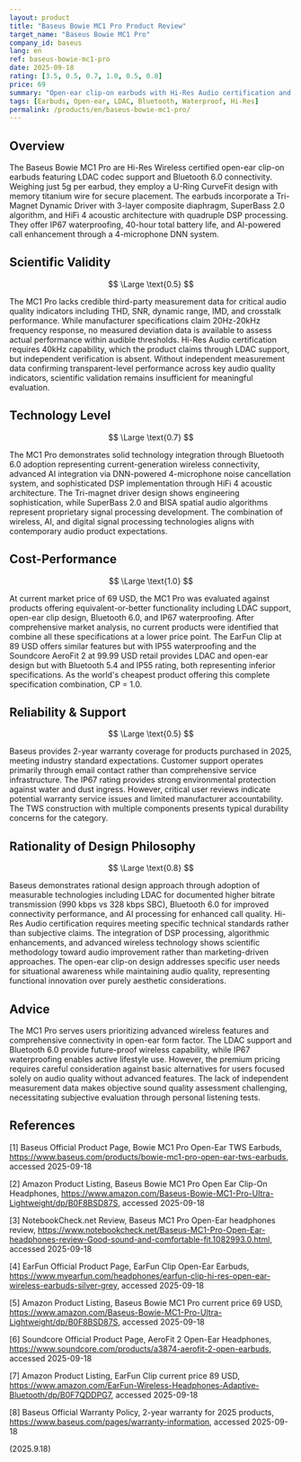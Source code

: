 ```yaml
---
layout: product
title: "Baseus Bowie MC1 Pro Product Review"
target_name: "Baseus Bowie MC1 Pro"
company_id: baseus
lang: en
ref: baseus-bowie-mc1-pro
date: 2025-09-18
rating: [3.5, 0.5, 0.7, 1.0, 0.5, 0.8]
price: 69
summary: "Open-ear clip-on earbuds with Hi-Res Audio certification and LDAC support, featuring Bluetooth 6.0 and IP67 waterproofing, but lacking independent measurement data for scientific validation"
tags: [Earbuds, Open-ear, LDAC, Bluetooth, Waterproof, Hi-Res]
permalink: /products/en/baseus-bowie-mc1-pro/
---
```


## Overview

The Baseus Bowie MC1 Pro are Hi-Res Wireless certified open-ear clip-on earbuds featuring LDAC codec support and Bluetooth 6.0 connectivity. Weighing just 5g per earbud, they employ a U-Ring CurveFit design with memory titanium wire for secure placement. The earbuds incorporate a Tri-Magnet Dynamic Driver with 3-layer composite diaphragm, SuperBass 2.0 algorithm, and HiFi 4 acoustic architecture with quadruple DSP processing. They offer IP67 waterproofing, 40-hour total battery life, and AI-powered call enhancement through a 4-microphone DNN system.

## Scientific Validity

$$ \Large \text{0.5} $$

The MC1 Pro lacks credible third-party measurement data for critical audio quality indicators including THD, SNR, dynamic range, IMD, and crosstalk performance. While manufacturer specifications claim 20Hz-20kHz frequency response, no measured deviation data is available to assess actual performance within audible thresholds. Hi-Res Audio certification requires 40kHz capability, which the product claims through LDAC support, but independent verification is absent. Without independent measurement data confirming transparent-level performance across key audio quality indicators, scientific validation remains insufficient for meaningful evaluation.

## Technology Level

$$ \Large \text{0.7} $$

The MC1 Pro demonstrates solid technology integration through Bluetooth 6.0 adoption representing current-generation wireless connectivity, advanced AI integration via DNN-powered 4-microphone noise cancellation system, and sophisticated DSP implementation through HiFi 4 acoustic architecture. The Tri-magnet driver design shows engineering sophistication, while SuperBass 2.0 and BISA spatial audio algorithms represent proprietary signal processing development. The combination of wireless, AI, and digital signal processing technologies aligns with contemporary audio product expectations.

## Cost-Performance

$$ \Large \text{1.0} $$

At current market price of 69 USD, the MC1 Pro was evaluated against products offering equivalent-or-better functionality including LDAC support, open-ear clip design, Bluetooth 6.0, and IP67 waterproofing. After comprehensive market analysis, no current products were identified that combine all these specifications at a lower price point. The EarFun Clip at 89 USD offers similar features but with IP55 waterproofing and the Soundcore AeroFit 2 at 99.99 USD retail provides LDAC and open-ear design but with Bluetooth 5.4 and IP55 rating, both representing inferior specifications. As the world's cheapest product offering this complete specification combination, CP = 1.0.

## Reliability & Support

$$ \Large \text{0.5} $$

Baseus provides 2-year warranty coverage for products purchased in 2025, meeting industry standard expectations. Customer support operates primarily through email contact rather than comprehensive service infrastructure. The IP67 rating provides strong environmental protection against water and dust ingress. However, critical user reviews indicate potential warranty service issues and limited manufacturer accountability. The TWS construction with multiple components presents typical durability concerns for the category.

## Rationality of Design Philosophy

$$ \Large \text{0.8} $$

Baseus demonstrates rational design approach through adoption of measurable technologies including LDAC for documented higher bitrate transmission (990 kbps vs 328 kbps SBC), Bluetooth 6.0 for improved connectivity performance, and AI processing for enhanced call quality. Hi-Res Audio certification requires meeting specific technical standards rather than subjective claims. The integration of DSP processing, algorithmic enhancements, and advanced wireless technology shows scientific methodology toward audio improvement rather than marketing-driven approaches. The open-ear clip-on design addresses specific user needs for situational awareness while maintaining audio quality, representing functional innovation over purely aesthetic considerations.

## Advice

The MC1 Pro serves users prioritizing advanced wireless features and comprehensive connectivity in open-ear form factor. The LDAC support and Bluetooth 6.0 provide future-proof wireless capability, while IP67 waterproofing enables active lifestyle use. However, the premium pricing requires careful consideration against basic alternatives for users focused solely on audio quality without advanced features. The lack of independent measurement data makes objective sound quality assessment challenging, necessitating subjective evaluation through personal listening tests.

## References

[1] Baseus Official Product Page, Bowie MC1 Pro Open-Ear TWS Earbuds, https://www.baseus.com/products/bowie-mc1-pro-open-ear-tws-earbuds, accessed 2025-09-18

[2] Amazon Product Listing, Baseus Bowie MC1 Pro Open Ear Clip-On Headphones, https://www.amazon.com/Baseus-Bowie-MC1-Pro-Ultra-Lightweight/dp/B0F8BSD87S, accessed 2025-09-18

[3] NotebookCheck.net Review, Baseus MC1 Pro Open-Ear headphones review, https://www.notebookcheck.net/Baseus-MC1-Pro-Open-Ear-headphones-review-Good-sound-and-comfortable-fit.1082993.0.html, accessed 2025-09-18

[4] EarFun Official Product Page, EarFun Clip Open-Ear Earbuds, https://www.myearfun.com/headphones/earfun-clip-hi-res-open-ear-wireless-earbuds-silver-grey, accessed 2025-09-18

[5] Amazon Product Listing, Baseus Bowie MC1 Pro current price 69 USD, https://www.amazon.com/Baseus-Bowie-MC1-Pro-Ultra-Lightweight/dp/B0F8BSD87S, accessed 2025-09-18

[6] Soundcore Official Product Page, AeroFit 2 Open-Ear Headphones, https://www.soundcore.com/products/a3874-aerofit-2-open-earbuds, accessed 2025-09-18

[7] Amazon Product Listing, EarFun Clip current price 89 USD, https://www.amazon.com/EarFun-Wireless-Headphones-Adaptive-Bluetooth/dp/B0F7QDDPG7, accessed 2025-09-18

[8] Baseus Official Warranty Policy, 2-year warranty for 2025 products, https://www.baseus.com/pages/warranty-information, accessed 2025-09-18

(2025.9.18)